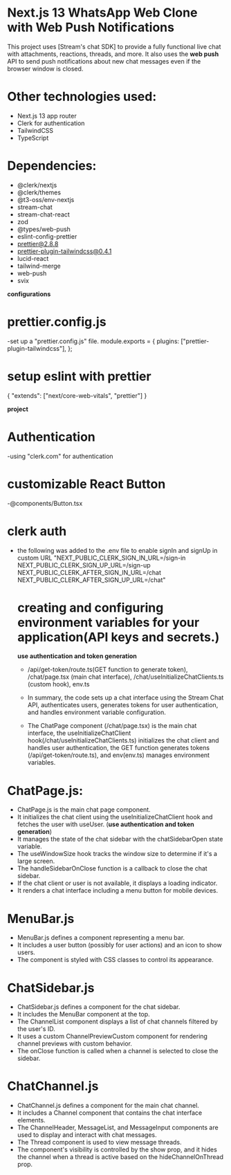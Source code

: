# Next.js 13 WhatsApp Web Clone with Web Push Notifications

This project uses [Stream's chat SDK] to provide a fully functional live chat with attachments, reactions, threads, and more. It also uses the **web push** API to send push notifications about new chat messages even if the browser window is closed.

# Other technologies used:

- Next.js 13 app router
- Clerk for authentication
- TailwindCSS
- TypeScript

# Dependencies:

- @clerk/nextjs
- @clerk/themes
- @t3-oss/env-nextjs
- stream-chat
- stream-chat-react
- zod
- @types/web-push
- eslint-config-prettier
- prettier@2.8.8
- prettier-plugin-tailwindcss@0.4.1
- lucid-react
- tailwind-merge
- web-push
- svix

**configurations**

# prettier.config.js

-set up a "prettier.config.js" file.
module.exports = {
plugins: ["prettier-plugin-tailwindcss"],
};

# setup eslint with prettier

{
"extends": ["next/core-web-vitals", "prettier"]
}

**project**

# Authentication

-using "clerk.com" for authentication

# customizable React Button

-@components/Button.tsx

# clerk auth

- the following was added to the .env file to enable signIn and signUp in custom URL
  "NEXT_PUBLIC_CLERK_SIGN_IN_URL=/sign-in
  NEXT_PUBLIC_CLERK_SIGN_UP_URL=/sign-up
  NEXT_PUBLIC_CLERK_AFTER_SIGN_IN_URL=/chat
  NEXT_PUBLIC_CLERK_AFTER_SIGN_UP_URL=/chat"

  # creating and configuring environment variables for your application(API keys and secrets.)

  **use authentication and token generation**

  - /api/get-token/route.ts(GET function to generate token), /chat/page.tsx (main chat interface), /chat/useInitializeChatClients.ts (custom hook), env.ts

  - In summary, the code sets up a chat interface using the Stream Chat API, authenticates users, generates tokens for user authentication, and handles environment variable configuration.
  - The ChatPage component (/chat/page.tsx) is the main chat interface, the useInitializeChatClient hook(/chat/useInitializeChatClients.ts) initializes the chat client and handles user authentication, the GET function generates tokens (/api/get-token/route.ts), and env(env.ts) manages environment variables.

# ChatPage.js:

- ChatPage.js is the main chat page component.
- It initializes the chat client using the useInitializeChatClient hook and fetches the user with useUser. (**use authentication and token generation**)
- It manages the state of the chat sidebar with the chatSidebarOpen state variable.
- The useWindowSize hook tracks the window size to determine if it's a large screen.
- The handleSidebarOnClose function is a callback to close the chat sidebar.
- If the chat client or user is not available, it displays a loading indicator.
- It renders a chat interface including a menu button for mobile devices.

# MenuBar.js

- MenuBar.js defines a component representing a menu bar.
- It includes a user button (possibly for user actions) and an icon to show users.
- The component is styled with CSS classes to control its appearance.

# ChatSidebar.js

- ChatSidebar.js defines a component for the chat sidebar.
- It includes the MenuBar component at the top.
- The ChannelList component displays a list of chat channels filtered by the user's ID.
- It uses a custom ChannelPreviewCustom component for rendering channel previews with custom behavior.
- The onClose function is called when a channel is selected to close the sidebar.

# ChatChannel.js

- ChatChannel.js defines a component for the main chat channel.
- It includes a Channel component that contains the chat interface elements.
- The ChannelHeader, MessageList, and MessageInput components are used to display and interact with chat messages.
- The Thread component is used to view message threads.
- The component's visibility is controlled by the show prop, and it hides the channel when a thread is active based on the hideChannelOnThread prop.
